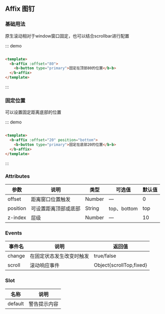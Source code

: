 ## Affix 图钉

<div class="global-anchor">
    <b-anchor :scroll-offset="100">
        <b-anchor-link href="#ji-chu-yong-fa" title="基础用法"></b-anchor-link>
        <b-anchor-link href="#gu-ding-wei-zhi" title="固定位置"></b-anchor-link>
        <b-anchor-link href="#attributes" title="Attributes"></b-anchor-link>
        <b-anchor-link href="#events" title="Events"></b-anchor-link>
        <b-anchor-link href="#slot" title="Slot"></b-anchor-link>
    </b-anchor>
</div>

### 基础用法

原生滚动相对于window窗口固定，也可以结合scrollbar进行配置

::: demo

```html

<template>
  <b-affix :offset="80">
    <b-button type="primary">固定在顶部80的位置</b-b>
  </b-affix>
</template>
```

:::

### 固定位置

可以设置固定距离底部的位置

::: demo

```html

<template>
  <b-affix :offset="20" position="bottom">
    <b-button type="primary">固定在底部20的位置</b-b>
  </b-affix>
</template>
```

:::

### Attributes

| 参数      | 说明    | 类型      | 可选值       | 默认值   |
|---------- |-------- |---------- |-------------  |-------- |
| offset   | 距离窗口位置触发   | Number  |  —   |   0  |
| position   | 可设置距离顶部或底部   | String  |  top、bottom   |  top  |
| z-index    | 层级   | Number  |  —   |   10  |

### Events

| 事件名      | 说明    | 返回值      |
|---------- |-------- |---------- |
| change    | 在固定状态发生改变时触发   | true/false  |
| scroll    | 滚动响应事件   | Object{scrollTop,fixed}  |

### Slot

| 名称      | 说明    |
|---------- |-------- |
| default     | 警告提示内容   |
